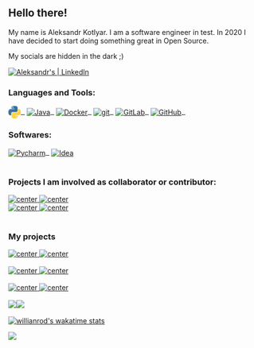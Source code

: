## Hello there! 

My name is Aleksandr Kotlyar. I am a software engineer in test. In 2020 I have decided to start doing something great in Open Source.

My socials are hidden in the dark ;)

<a href="https://linkedin.com/in/aleksandr-kotlyar" target="_blank"> <img align="center" alt="Aleksandr's | LinkedIn" width="26px" src="https://plan2profit.ca/wp-content/uploads/2018/12/linkedin-logo-white.png" /></a>
<br />

### Languages and Tools:
<a href="https://www.python.org" target="_blank"><img align="center" alt="Python" width="25px" src="https://github.com/Aakarsh-B/trying-repos/blob/master/python-5.svg?raw=true"/>&nbsp;&nbsp;</a>
<a href="https://openjdk.java.net/" target="_blank"><img align="center" alt="Java" width="24px" src="https://seeklogo.com/images/J/java-logo-7F8B35BAB3-seeklogo.com.png"/>&nbsp;&nbsp;</a>
<a href="https://www.docker.com/" target="_blank"><img align="center" alt="Docker" width="30px" src="https://seeklogo.com/images/D/docker-logo-CF97D0124B-seeklogo.com.png" />&nbsp;&nbsp;</a>
<a href="https://git-scm.com/" target="_blank"><img align="center" alt="git" width="26px" src="https://www.vectorlogo.zone/logos/git-scm/git-scm-icon.svg" />&nbsp;&nbsp;</a>
<a href="https://gitlab.com/aleksandr-kotlyar" target="_blank"><img align="center" alt="GitLab" width="26px" src="https://upload.wikimedia.org/wikipedia/commons/1/18/GitLab_Logo.svg" />&nbsp;&nbsp;</a>
<a href="https://github.com/aleksandr-kotlyar" target="_blank"><img align="center" alt="GitHub" width="36px" src="https://www.iconninja.com/files/604/580/1001/github-development-code-coding-program-programming-icon.svg" />&nbsp;&nbsp;</a>
<br />

### Softwares:
<a href="https://www.jetbrains.com/pycharm/" target="_blank"> <img align="center" alt="Pycharm" width="26px" src="https://upload.wikimedia.org/wikipedia/commons/1/1d/PyCharm_Icon.svg" />&nbsp;&nbsp;</a>
<a href="https://www.jetbrains.com/idea/" target="_blank"> <img align="center" alt="Idea" width="26px" src="https://cdn.freebiesupply.com/logos/large/2x/intellij-idea-1-logo-png-transparent.png" /> </a>
<br />
<br />

### Projects I am involved as collaborator or contributor:
<a href="https://github.com/yashaka/selene">
<img align="top" alt="center" src="https://github-readme-stats.vercel.app/api/pin/?username=yashaka&repo=selene&show_owner=1&theme=dark" />
</a>
<a href="https://github.com/SergeyPirogov/webdriver_manager">
<img align="top" alt="center" src="https://github-readme-stats.vercel.app/api/pin/?username=SergeyPirogov&repo=webdriver_manager&show_owner=1&theme=dark" />
</a>
<br />

<a href="https://github.com/allure-examples/allure-examples">
<img align="top" alt="center" src="https://github-readme-stats.vercel.app/api/pin/?username=allure-examples&repo=allure-examples&show_owner=1&theme=dark" />
</a>
<a href="https://github.com/deepsourcelabs/good-first-issue">
<img align="top" alt="center" src="https://github-readme-stats.vercel.app/api/pin/?username=deepsourcelabs&repo=good-first-issue&show_owner=1&theme=dark" />
</a>
<br />
<br />

### My projects
<a href="https://github.com/aleksandr-kotlyar/gitlab-allure-history">
<img align="top" alt="center" src="https://github-readme-stats.vercel.app/api/pin/?username=aleksandr-kotlyar&repo=gitlab-allure-history&theme=dark" />
</a>
<a href="https://github.com/aleksandr-kotlyar/python_and_gitlab">
<img align="top" alt="center" src="https://github-readme-stats.vercel.app/api/pin/?username=aleksandr-kotlyar&repo=python_and_gitlab&theme=dark" />
</a>
<br />
<br />

<a href="https://github.com/aleksandr-kotlyar/allure-report-attachments-cleaner">
<img align="top" alt="center" src="https://github-readme-stats.vercel.app/api/pin/?username=aleksandr-kotlyar&repo=allure-report-attachments-cleaner&theme=dark" />
</a>
<a href="https://github.com/aleksandr-kotlyar/local-allure-history-trends-bash">
<img align="top" alt="center" src="https://github-readme-stats.vercel.app/api/pin/?username=aleksandr-kotlyar&repo=local-allure-history-trends-bash&theme=dark" />
</a>
<br />
<br />

<a href="https://github.com/aleksandr-kotlyar/python-gitlabci-selenium">
<img align="top" alt="center" src="https://github-readme-stats.vercel.app/api/pin/?username=aleksandr-kotlyar&repo=python-gitlabci-selenium&theme=dark" />
</a>
<a href="https://github.com/aleksandr-kotlyar/java-automation-template">
<img align="top" alt="center" src="https://github-readme-stats.vercel.app/api/pin/?username=aleksandr-kotlyar&repo=java-automation-template&theme=dark" />
</a>
<br />
<br />
<img height="137px" src="https://github-readme-stats.vercel.app/api?username=aleksandr-kotlyar&hide_title=true&hide_border=true&show_icons=true&include_all_commits=true&count_private=true&line_height=21&theme=dark" /><!-- wi*quL3fcV --><img height="137px" src="https://github-readme-stats.vercel.app/api/top-langs/?username=aleksandr-kotlyar&hide=html&hide_title=true&hide_border=true&layout=compact&langs_count=7&theme=dark" />

[![willianrod's wakatime stats](https://github-readme-stats.vercel.app/api/wakatime?username=gore&layout=compact&theme=dark&range=last_7_days&custom_title=My%20Last%20Week%20in%20Open%20Source)](https://github.com/anuraghazra/github-readme-stats)

<img src="https://visitor-badge.laobi.icu/badge?page_id=aleksandr-kotlyar"/>       
